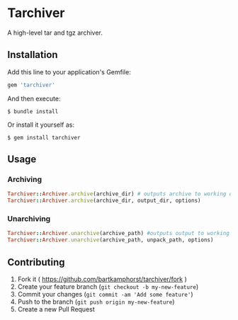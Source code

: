 # Tarchiver

A high-level tar and tgz archiver.

## Installation

Add this line to your application's Gemfile:

```ruby
gem 'tarchiver'
```

And then execute:

    $ bundle install

Or install it yourself as:

    $ gem install tarchiver

## Usage
### Archiving
```ruby
Tarchiver::Archiver.archive(archive_dir) # outputs archive to working directory
Tarchiver::Archiver.archive(archive_dir, output_dir, options)
```
### Unarchiving
```ruby
Tarchiver::Archiver.unarchive(archive_path) #outputs output to working directory
Tarchiver::Archiver.unarchive(archive_path, unpack_path, options)
```

## Contributing

1. Fork it ( https://github.com/bartkamphorst/tarchiver/fork )
2. Create your feature branch (`git checkout -b my-new-feature`)
3. Commit your changes (`git commit -am 'Add some feature'`)
4. Push to the branch (`git push origin my-new-feature`)
5. Create a new Pull Request

